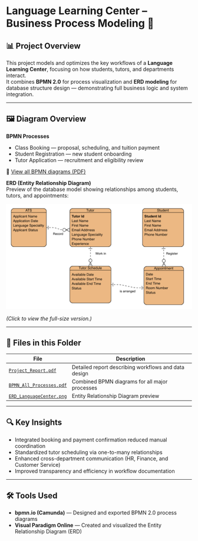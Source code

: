 # Language Learning Center – Business Process Modeling 🏫

## 📊 Project Overview
This project models and optimizes the key workflows of a **Language Learning Center**, focusing on how students, tutors, and departments interact.  
It combines **BPMN 2.0** for process visualization and **ERD modeling** for database structure design — demonstrating full business logic and system integration.

---

## 🖼️ Diagram Overview

**BPMN Processes**
- Class Booking — proposal, scheduling, and tuition payment  
- Student Registration — new student onboarding  
- Tutor Application — recruitment and eligibility review  

📄 [View all BPMN diagrams (PDF)](./BPMN_All_Processes.pdf)

**ERD (Entity Relationship Diagram)**  
Preview of the database model showing relationships among students, tutors, and appointments:

<p align="center">
  <a href="./ERD_LanguageCenter.png" target="_blank">
    <img src="./ERD_LanguageCenter.png" alt="ERD Diagram" width="600">
  </a>
</p>

*(Click to view the full-size version.)*

---

## 📂 Files in this Folder

| File | Description |
|------|--------------|
| [`Project_Report.pdf`](./Project_Report.pdf) | Detailed report describing workflows and data design |
| [`BPMN_All_Processes.pdf`](./BPMN_All_Processes.pdf) | Combined BPMN diagrams for all major processes |
| [`ERD_LanguageCenter.png`](./ERD_LanguageCenter.png) | Entity Relationship Diagram preview |

---

## 🔍 Key Insights

- Integrated booking and payment confirmation reduced manual coordination  
- Standardized tutor scheduling via one-to-many relationships  
- Enhanced cross-department communication (HR, Finance, and Customer Service)  
- Improved transparency and efficiency in workflow documentation  

---

## 🛠 Tools Used

- **bpmn.io (Camunda)** — Designed and exported BPMN 2.0 process diagrams  
- **Visual Paradigm Online** — Created and visualized the Entity Relationship Diagram (ERD)
 
  


